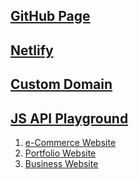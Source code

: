## [GitHub Page](https://rexarvind.github.io/)
## [Netlify](https://rexarvind.netlify.app/)
## [Custom Domain](https://www.rexarvind.me/)
## [JS API Playground](https://www.rexarvind.me/api/)

1. [e-Commerce Website](https://rexarvind.github.io/store/)
1. [Portfolio Website](https://rexarvind.github.io/portfolio/)
1. [Business Website](https://rexarvind.github.io/business/)
